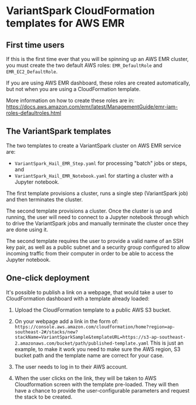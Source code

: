 # VariantSpark CloudFormation templates for AWS EMR

## First time users

If this is the first time ever that you will be spinning
up an AWS EMR cluster, you must create the two default AWS roles:
`EMR_DefaultRole` and `EMR_EC2_DefaultRole`.

If you are using AWS EMR dashboard, these roles are created
automatically, but not when you are using a CloudFormation template.

More information on how to create these roles are in:
https://docs.aws.amazon.com/emr/latest/ManagementGuide/emr-iam-roles-defaultroles.html

## The VariantSpark templates

The two templates to create a VariantSpark cluster on AWS EMR
service are:

- `VariantSpark_Hail_EMR_Step.yaml` for processing "batch" jobs or steps, and
- `VariantSpark_Hail_EMR_Notebook.yaml` for starting a cluster with a Jupyter notebook.

The first template provisions a cluster, runs a single step (VariantSpark
job) and then terminates the cluster.

The second template provisions a cluster. Once the cluster is up and running,
the user will need to connect to a Jupyter notebook through which to drive
the VariantSpark jobs and manually terminate the cluster once they are done using it.

The second template requires the user to provide a valid name of an SSH key pair, as well as a public subnet and a security group configured to allow
incoming traffic from their computer in order to be able to access the Jupyter
notebook.

## One-click deployment

It's possible to publish a link on a webpage, that would take a user
to CloudFormation dashboard with a template already loaded:

1. Upload the CloudFormation template to a public AWS S3 bucket.

2. On your webpage add a link in the form of:
`https://console.aws.amazon.com/cloudformation/home?region=ap-southeast-2#/stacks/new?stackName=VariantSparkSample&templateURL=https://s3-ap-southeast-2.amazonaws.com/bucket/path/published-template.yaml`
This is just an example, to make it work you need to make sure the AWS region,
S3 bucket path and the template name are correct for your case.

3. The user needs to log in to their AWS account.

4. When the user clicks on the link, they will be taken to AWS Cloudformation
screen with the template pre-loaded. They will then have a chance to provide
the user-configurable parameters and request the stack to be created.